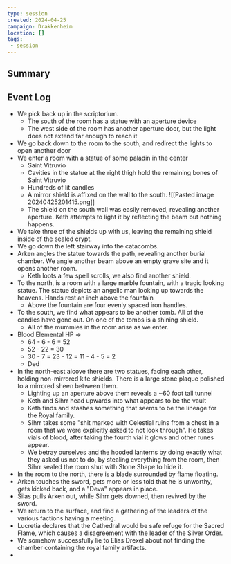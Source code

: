 ```yaml
---
type: session
created: 2024-04-25
campaign: Drakkenheim
location: []
tags:
 - session
---
```



## Summary

## Event Log

- We pick back up in the scriptorium.
	- The south of the room has a statue with an aperture device
	- The west side of the room has another aperture door, but the light does not extend far enough to reach it
- We go back down to the room to the south, and redirect the lights to open another door
- We enter a room with a statue of some paladin in the center
	- Saint Vitruvio
	- Cavities in the statue at the right thigh hold the remaining bones of Saint Vitruvio
	- Hundreds of lit candles
	- A mirror shield is affixed on the wall to the south.
	 ![[Pasted image 20240425201415.png]]
	- The shield on the south wall was easily removed, revealing another aperture. Keth attempts to light it by reflecting the beam but nothing happens.
- We take three of the shields up with us, leaving the remaining shield inside of the sealed crypt.
- We go down the left stairway into the catacombs.
- Arken angles the statue towards the path, revealing another burial chamber. We angle another beam above an empty grave site and it opens another room.
	- Keth loots a few spell scrolls, we also find another shield.
- To the north, is a room with a large marble fountain, with a tragic looking statue. The statue depicts an angelic man looking up towards the heavens. Hands rest an inch above the fountain
	- Above the fountain are four evenly spaced iron handles.
- To the south, we find what appears to be another tomb. All of the candles have gone out. On one of the tombs is a shining shield.
	- All of the mummies in the room arise as we enter.
- Blood Elemental HP =>
	- 64 - 6 - 6 = 52
	- 52 - 22 = 30
	- 30 - 7 = 23 - 12 = 11 - 4 - 5 = 2
	- Ded
- In the north-east alcove there are two statues, facing each other, holding non-mirrored kite shields. There is a large stone plaque polished to a mirrored sheen between them.
	- Lighting up an aperture above them reveals a ~60 foot tall tunnel
	- Keth and Sihrr head upwards into what appears to be the vault
	- Keth finds and stashes something that seems to be the lineage for the Royal family.
	- Sihrr takes some "shit marked with Celestial ruins from a chest in a room that we were explicitly asked to not look through". He takes vials of blood, after taking the fourth vial it glows and other runes appear.
	- We betray ourselves and the hooded lanterns by doing exactly what they asked us not to do, by stealing everything from the room, then Sihrr sealed the room shut with Stone Shape to hide it.
- In the room to the north, there is a blade surrounded by flame floating.
- Arken touches the sword, gets more or less told that he is unworthy, gets kicked back, and a "Deva" appears in place.
- Silas pulls Arken out, while Sihrr gets downed, then revived by the sword.
- We return to the surface, and find a gathering of the leaders of the various factions having a meeting.
- Lucretia declares that the Cathedral would be safe refuge for the Sacred Flame, which causes a disagreement with the leader of the Silver Order.
- We somehow successfully lie to Elias Drexel about not finding the chamber containing the royal family artifacts.
- 

